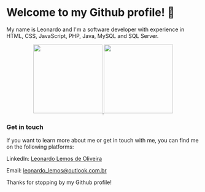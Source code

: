 <h1>
Welcome to my Github profile! 👋
</h1>

<p>
My name is Leonardo and I'm a software developer with experience in HTML, CSS, JavaScript, PHP, Java, MySQL and SQL Server. 
</p>

<p align="center">
<a href="https://github.com/leonardo-lemos-de-oliveira">
  <img height="180em" src="https://github-readme-stats-eight-theta.vercel.app/api?username=leonardo-lemos-de-oliveira&show_icons=true&theme=radical&include_all_commits=true&count_private=true"/>
  <img height="180em" src="https://github-readme-stats-eight-theta.vercel.app/api/top-langs/?username=leonardo-lemos-de-oliveira&layout=compact&langs_count=8&theme=radical"/>
</a>
</p>


<h3>
Get in touch
</h3>
<p>
If you want to learn more about me or get in touch with me, you can find me on the following platforms:
</p>

LinkedIn: <a href="https://www.linkedin.com/in/leonardo-lemos-de-oliveira/" target="_blank">Leonardo Lemos de Oliveira</a>

Email: <a href="mailto:leonardo_lemos@outlook.com.br">leonardo_lemos@outlook.com.br</a>

Thanks for stopping by my Github profile!
